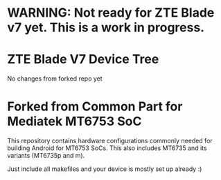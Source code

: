 # WARNING: Not ready for ZTE Blade v7 yet. This is a work in progress.

# ZTE Blade V7 Device Tree
No changes from forked repo yet

# Forked from Common Part for Mediatek MT6753 SoC
This repository contains hardware configurations commonly needed for building Android for MT6753 SoCs. This also includes MT6735 and its variants (MT6735p and m).

Just include all makefiles and your device is mostly set up already :)
